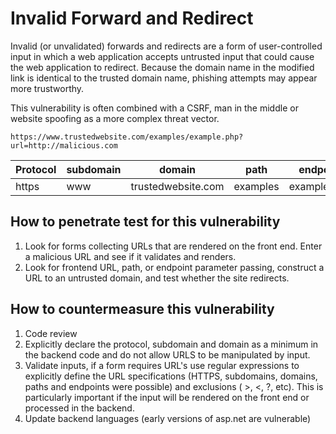 # Invalid Forward and Redirect

Invalid (or unvalidated) forwards and redirects are a form of user-controlled input in which a web application accepts untrusted input that could cause the web application to redirect. Because the domain name in the modified link is identical to the trusted domain name, phishing attempts may appear more trustworthy.

This vulnerability is often combined with a CSRF, man in the middle or website spoofing as a more complex threat vector.

```HTTP
https://www.trustedwebsite.com/examples/example.php?url=http://malicious.com
```

| Protocol | subdomain | domain             | path     | endpoint     | parameters               |
| -------- | --------- | ------------------ | -------- | ------------ | ------------------------ |
| https    | www       | trustedwebsite.com | examples | example.html | url=http://malicious.com |

## How to penetrate test for this vulnerability

1. Look for forms collecting URLs that are rendered on the front end. Enter a malicious URL and see if it validates and renders.
2. Look for frontend URL, path, or endpoint parameter passing, construct a URL to an untrusted domain, and test whether the site redirects.

## How to countermeasure this vulnerability

1. Code review
2. Explicitly declare the protocol, subdomain and domain as a minimum in the backend code and do not allow URLS to be manipulated by input.
3. Validate inputs, if a form requires URL's use regular expressions to explicitly define the URL specifications (HTTPS, subdomains, domains, paths and endpoints were possible) and exclusions ( >, <, ?, etc). This is particularly important if the input will be rendered on the front end or processed in the backend.
4. Update backend languages (early versions of asp.net are vulnerable)
